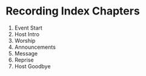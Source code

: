 # Recording Index Chapters
1. Event Start
2. Host Intro
3. Worship
4. Announcements
5. Message
6. Reprise
7. Host Goodbye
